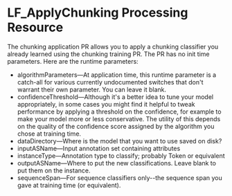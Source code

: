 # LF_ApplyChunking Processing Resource

The chunking application PR allows you to apply a chunking classifier you already learned using the chunking training PR. The PR has no init time parameters. Here are the runtime parameters:

* algorithmParameters—At application time, this runtime parameter is a catch-all for various currently undocumented switches that don't warrant their own parameter. You can leave it blank.
* confidenceThreshold—Although it's a better idea to tune your model appropriately, in some cases you might find it helpful to tweak performance by applying a threshold on the confidence, for example to make your model more or less conservative. The utility of this depends on the quality of the confidence score assigned by the algorithm you chose at training time.
* dataDirectory—Where is the model that you want to use saved on disk?
* inputASName—Input annotation set containing attributes
* instanceType—Annotation type to classify; probably Token or equivalent
* outputASName—Where to put the new classifications. Leave blank to put them on the instance.
* sequenceSpan—For sequence classifiers only--the sequence span you gave at training time (or equivalent).

